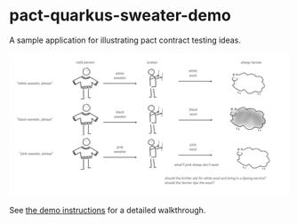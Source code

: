 # pact-quarkus-sweater-demo
A sample application for illustrating pact contract testing ideas.

![the flow of the application](images/app-flow.png)

See [the demo instructions](./demo-script.md) for a detailed walkthrough.